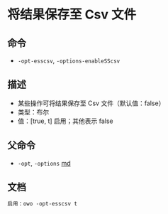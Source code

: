 # 将结果保存至 Csv 文件

## 命令
- `-opt-esscsv`, `-options-enableSScsv`

## 描述
- 某些操作可将结果保存至 Csv 文件（默认值：false）
- 类型：布尔
- 值：[true, t] 启用；其他表示 false

## 父命令
- `-opt`, `-options` [md](options.md)

## 文档
```txt
启用：owo -opt-esscsv t
```